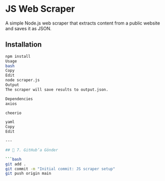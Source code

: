 # JS Web Scraper

A simple Node.js web scraper that extracts content from a public website and saves it as JSON.

## Installation

```bash
npm install
Usage
bash
Copy
Edit
node scraper.js
Output
The scraper will save results to output.json.

Dependencies
axios

cheerio

yaml
Copy
Edit

---

## 🚀 7. GitHub’a Gönder

```bash
git add .
git commit -m "Initial commit: JS scraper setup"
git push origin main
